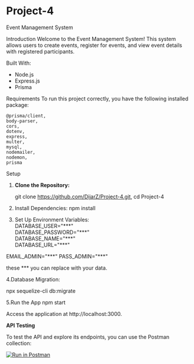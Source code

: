 # Project-4

Event Management System

Introduction
Welcome to the Event Management System! This system allows users to create events, register for events, and view event details with registered participants.

Built With:

- Node.js
- Express.js
- Prisma

Requirements
To run this project correctly, you have the following installed package:

    @prisma/client,
    body-parser,
    cors,
    dotenv,
    express,
    multer,
    mysql,
    nodemailer,
    nodemon,
    prisma

Setup

1. **Clone the Repository:**

   git clone https://github.com/DijarZ/Project-4.git,
   cd Project-4

2. Install Dependencies:
   npm install

3. Set Up Environment Variables:  
   DATABASE_USER="\*\*\*"  
   DATABASE_PASSWORD="\*\*\*"  
   DATABASE_NAME="\*\*\*"  
   DATABASE_URL="\*\*\*"

EMAIL_ADMIN="\*\*\*"
PASS_ADMIN="\*\*\*"

these \*\*\* you can replace with your data.

4.Database Migration:

npx sequelize-cli db:migrate

5.Run the App
npm start

Access the application at http://localhost:3000.

**API Testing**

To test the API and explore its endpoints, you can use the Postman collection:

[![Run in Postman](https://run.pstmn.io/button.svg)](https://app.getpostman.com/run-collection/30404220-dd3b5a1b-0262-40f0-881f-c8daace418ba?access_key=PMAT-01HMW7927TNZEW2EK8NBZHZJ35)
